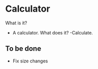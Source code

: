# Calculator
What is it?
- A calculator. 
What does it? 
-Calculate.

<h2>To be done</h2>
<ul>
  <li>Fix size changes</li>
</ul>

